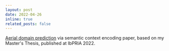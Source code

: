 ```yaml
---
layout: post
date: 2022-04-26
inline: true
related_posts: false
---
```

 
[Aerial domain prediction](https://drive.google.com/file/d/1ItDGcljAQOYo-HKHJLcC4gAgapCIQPns/view) via semantic context encoding paper, based on my Master's Thesis, published at IbPRIA 2022.